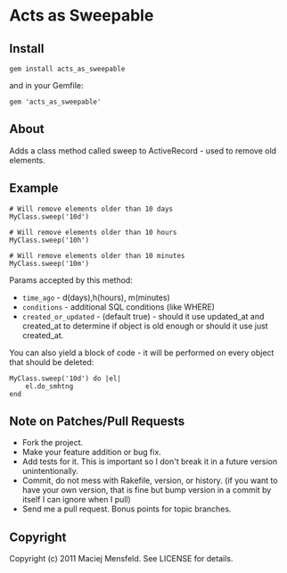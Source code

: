 # Acts as Sweepable

## Install

    gem install acts_as_sweepable

and in your Gemfile:
    
    gem 'acts_as_sweepable'

## About

Adds a class method called sweep to ActiveRecord - used to remove old elements.

## Example

    # Will remove elements older than 10 days
    MyClass.sweep('10d')

    # Will remove elements older than 10 hours
    MyClass.sweep('10h')

    # Will remove elements older than 10 minutes
    MyClass.sweep('10m')

Params accepted by this method:

* `time_ago` - d(days),h(hours), m(minutes)
* `conditions` - additional SQL conditions (like WHERE)
* `created_or_updated` - (default true) - should it use updated_at and created_at to determine if object is old enough or should it use just created_at.

You can also yield a block of code - it will be performed on every object that should be deleted:

    MyClass.sweep('10d') do |el|
        el.do_smhtng
    end

## Note on Patches/Pull Requests
 
* Fork the project.
* Make your feature addition or bug fix.
* Add tests for it. This is important so I don't break it in a future version unintentionally.
* Commit, do not mess with Rakefile, version, or history.
  (if you want to have your own version, that is fine but bump version in a commit by itself I can ignore when I pull)
* Send me a pull request. Bonus points for topic branches.

## Copyright

Copyright (c) 2011 Maciej Mensfeld. See LICENSE for details.
